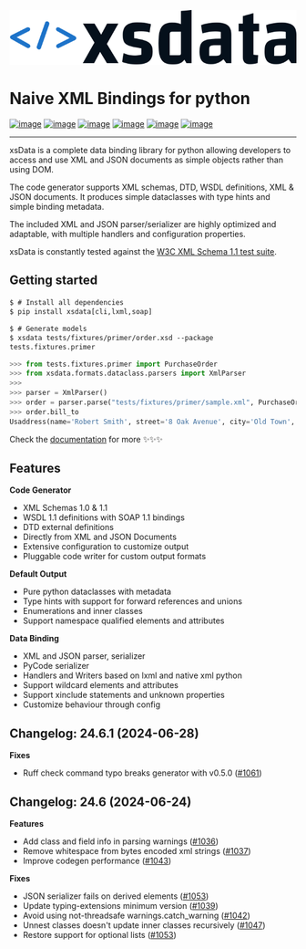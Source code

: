 [![image](https://github.com/tefra/xsdata/raw/main/docs/logo.svg)](https://xsdata.readthedocs.io/)

# Naive XML Bindings for python

[![image](https://github.com/tefra/xsdata/workflows/tests/badge.svg)](https://github.com/tefra/xsdata/actions)
[![image](https://readthedocs.org/projects/xsdata/badge)](https://xsdata.readthedocs.io/)
[![image](https://codecov.io/gh/tefra/xsdata/branch/main/graph/badge.svg)](https://codecov.io/gh/tefra/xsdata)
[![image](https://www.codefactor.io/repository/github/tefra/xsdata/badge)](https://www.codefactor.io/repository/github/tefra/xsdata)
[![image](https://img.shields.io/pypi/pyversions/xsdata.svg)](https://pypi.org/pypi/xsdata/)
[![image](https://img.shields.io/pypi/v/xsdata.svg)](https://pypi.org/pypi/xsdata/)

---

xsData is a complete data binding library for python allowing developers to access and
use XML and JSON documents as simple objects rather than using DOM.

The code generator supports XML schemas, DTD, WSDL definitions, XML & JSON documents. It
produces simple dataclasses with type hints and simple binding metadata.

The included XML and JSON parser/serializer are highly optimized and adaptable, with
multiple handlers and configuration properties.

xsData is constantly tested against the
[W3C XML Schema 1.1 test suite](https://github.com/tefra/xsdata-w3c-tests).

## Getting started

```console
$ # Install all dependencies
$ pip install xsdata[cli,lxml,soap]
```

```console
$ # Generate models
$ xsdata tests/fixtures/primer/order.xsd --package tests.fixtures.primer
```

```python
>>> from tests.fixtures.primer import PurchaseOrder
>>> from xsdata.formats.dataclass.parsers import XmlParser
>>>
>>> parser = XmlParser()
>>> order = parser.parse("tests/fixtures/primer/sample.xml", PurchaseOrder)
>>> order.bill_to
Usaddress(name='Robert Smith', street='8 Oak Avenue', city='Old Town', state='PA', zip=Decimal('95819'), country='US')
```

Check the [documentation](https://xsdata.readthedocs.io) for more ✨✨✨

## Features

**Code Generator**

- XML Schemas 1.0 & 1.1
- WSDL 1.1 definitions with SOAP 1.1 bindings
- DTD external definitions
- Directly from XML and JSON Documents
- Extensive configuration to customize output
- Pluggable code writer for custom output formats

**Default Output**

- Pure python dataclasses with metadata
- Type hints with support for forward references and unions
- Enumerations and inner classes
- Support namespace qualified elements and attributes

**Data Binding**

- XML and JSON parser, serializer
- PyCode serializer
- Handlers and Writers based on lxml and native xml python
- Support wildcard elements and attributes
- Support xinclude statements and unknown properties
- Customize behaviour through config

## Changelog: 24.6.1 (2024-06-28)

**Fixes**

- Ruff check command typo breaks generator with v0.5.0
  ([#1061](https://github.com/tefra/xsdata/pull/1061))

## Changelog: 24.6 (2024-06-24)

**Features**

- Add class and field info in parsing warnings
  ([#1036](https://github.com/tefra/xsdata/pull/1036))
- Remove whitespace from bytes encoded xml strings
  ([#1037](https://github.com/tefra/xsdata/pull/1037))
- Improve codegen performance ([#1043](https://github.com/tefra/xsdata/pull/1043))

**Fixes**

- JSON serializer fails on derived elements
  ([#1053](https://github.com/tefra/xsdata/pull/1053))
- Update typing-extensions minimum version
  ([#1039](https://github.com/tefra/xsdata/pull/1039))
- Avoid using not-threadsafe warnings.catch_warning
  ([#1042](https://github.com/tefra/xsdata/pull/1042))
- Unnest classes doesn't update inner classes recursively
  ([#1047](https://github.com/tefra/xsdata/pull/1047))
- Restore support for optional lists
  ([#1053](https://github.com/tefra/xsdata/pull/1053))

